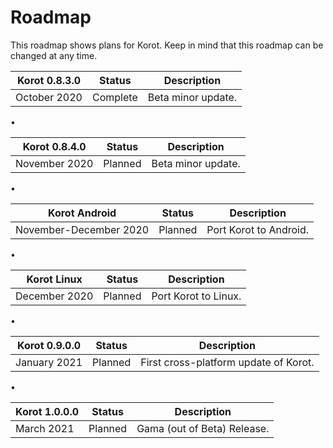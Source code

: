 ﻿# Roadmap
This roadmap shows plans for Korot. Keep in mind that this roadmap can be changed at any time.

| Korot 0.8.3.0 | Status     | Description |
|---------------|------------|-------------|
| October 2020  | Complete | Beta minor update. |

•

| Korot 0.8.4.0 | Status     | Description |
|---------------|------------|-------------|
| November 2020  | Planned | Beta minor update. |

•

| Korot Android | Status     | Description |
|---------------|------------|-------------|
| November-December 2020 | Planned    | Port Korot to Android. |

•

| Korot Linux   | Status     | Description |
|---------------|------------|-------------|
| December 2020 | Planned    | Port Korot to Linux. |

•

| Korot 0.9.0.0 | Status     | Description |
|---------------|------------|-------------|
| January 2021 | Planned    | First cross-platform update of Korot. |

•

| Korot 1.0.0.0 | Status     | Description |
|---------------|------------|-------------|
| March 2021 | Planned    | Gama (out of Beta) Release. |